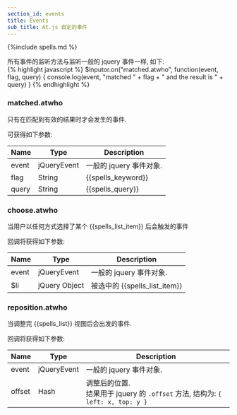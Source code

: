 ```yaml
---
section_id: events
title: Events
sub_title: At.js 自定的事件
---
```

{%include spells.md %}

所有事件的监听方法与监听一般的 jquery 事件一样, 如下:  
{% highlight javascript %}
  $inputor.on("matched.atwho", function(event, flag, query) {
    console.log(event, "matched " + flag + " and the result is " + query)
  }
{% endhighlight %}

### matched.atwho

只有在匹配到有效的结果时才会发生的事件.  

可获得如下参数:
<table class="table table-striped table-bordered">
  <thead>
    <th>Name</th>
    <th>Type</th>
    <th>Description</th>
  </thead>
  <tbody>
    <tr>
      <td>event</td>
      <td>jQueryEvent</td>
      <td>一般的 jquery 事件对象.</td>
    </tr>
    <tr>
      <td>flag</td>
      <td>String</td>
      <td>{{spells_keyword}}</td>
    </tr>
    <tr>
      <td>query</td>
      <td>String</td>
      <td>{{spells_query}}</td>
    </tr>
  </tbody>
</table>

### choose.atwho

当用户以任何方式选择了某个 {{spells_list_item}} 后会触发的事件

回调将获得如下参数:
<table class="table table-striped table-bordered">
  <thead>
    <th>Name</th>
    <th>Type</th>
    <th>Description</th>
  </thead>
  <tbody>
    <tr>
      <td>event</td>
      <td>jQueryEvent</td>
      <td>一般的 jquery 事件对象.</td>
    </tr>
    <tr>
      <td>$li</td>
      <td>jQuery Object</td>
      <td>被选中的 {{spells_list_item}}</td>
    </tr>
  </tbody>
</table>

### reposition.atwho

当调整完 {{spells_list}} 视图后会出发的事件.

回调将获得如下参数:
<table class="table table-striped table-bordered">
  <thead>
    <th>Name</th>
    <th>Type</th>
    <th>Description</th>
  </thead>
  <tbody>
    <tr>
      <td>event</td>
      <td>jQueryEvent</td>
      <td>一般的 jquery 事件对象.</td>
    </tr>
    <tr>
      <td>offset</td>
      <td>Hash</td>
      <td>
        调整后的位置.<br/>
        结果用于 jquery 的 <code>.offset</code> 方法, 结构为: <code>{ left: x, top: y }</code>
      </td>
    </tr>
  </tbody>
</table>
